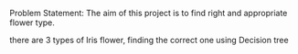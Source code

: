 Problem Statement:
The aim of this project is to find right and appropriate flower type.

there are 3 types of Iris flower, finding the correct one using Decision tree
